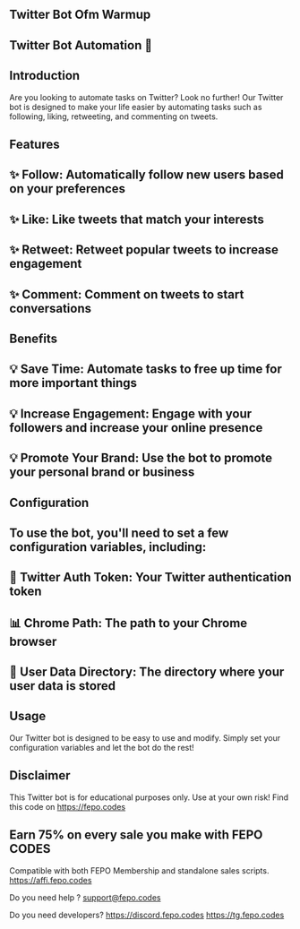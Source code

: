 Twitter Bot Ofm Warmup
----------------------

## Twitter Bot Automation 🤖

## Introduction


Are you looking to automate tasks on Twitter? Look no further! Our Twitter bot is designed to make your life easier by automating tasks such as following, liking, retweeting, and commenting on tweets.

## Features


## ✨ Follow: Automatically follow new users based on your preferences
## ✨ Like: Like tweets that match your interests
## ✨ Retweet: Retweet popular tweets to increase engagement
## ✨ Comment: Comment on tweets to start conversations

## Benefits


## 💡 Save Time: Automate tasks to free up time for more important things
## 💡 Increase Engagement: Engage with your followers and increase your online presence
## 💡 Promote Your Brand: Use the bot to promote your personal brand or business

## Configuration


## To use the bot, you'll need to set a few configuration variables, including:

## 📝 Twitter Auth Token: Your Twitter authentication token
## 📊 Chrome Path: The path to your Chrome browser
## 📁 User Data Directory: The directory where your user data is stored

## Usage


Our Twitter bot is designed to be easy to use and modify. Simply set your configuration variables and let the bot do the rest!

## Disclaimer


This Twitter bot is for educational purposes only. Use at your own risk!
Find this code on https://fepo.codes

## Earn 75% on every sale you make with FEPO CODES
Compatible with both FEPO Membership and standalone sales scripts.
https://affi.fepo.codes

Do you need help ?
support@fepo.codes

Do you need developers?
https://discord.fepo.codes
https://tg.fepo.codes